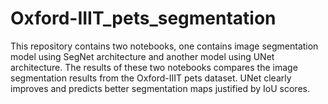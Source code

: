 # Oxford-IIIT_pets_segmentation

This repository contains two notebooks, one contains image segmentation model using SegNet architecture and another model using UNet architecture. The results of these two notebooks compares the image segmentation results from the Oxford-IIIT pets dataset. UNet clearly improves and predicts better segmentation maps justified by IoU scores.

